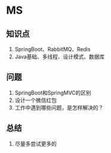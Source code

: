 # MS

## 知识点

1. SpringBoot、RabbitMQ、Redis
2. Java基础、多线程、设计模式、数据库

## 问题

1. SpringBoot和SpringMVC的区别
2. 设计一个微信红包
3. 工作中遇到哪些问题，是怎样解决的？

## 总结

1. 尽量多尝试更多的